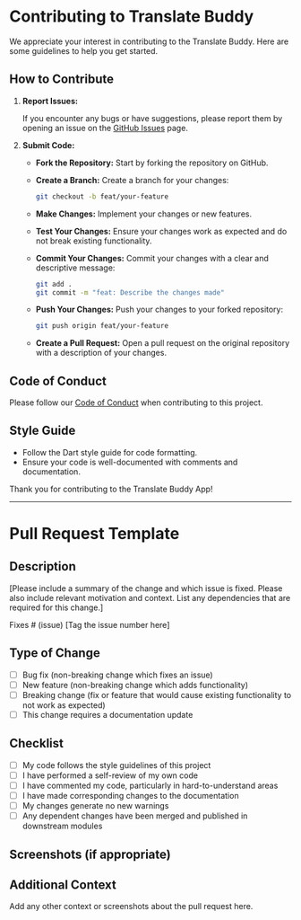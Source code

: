 # Contributing to Translate Buddy

We appreciate your interest in contributing to the Translate Buddy. Here are some guidelines to help you get started.

## How to Contribute

1. **Report Issues:**

   If you encounter any bugs or have suggestions, please report them by opening an issue on the [GitHub Issues](https://github.com/ezeanyimhenry/translate_buddy/issues) page.

2. **Submit Code:**

   - **Fork the Repository:** Start by forking the repository on GitHub.
   - **Create a Branch:** Create a branch for your changes:
     
     ```bash
     git checkout -b feat/your-feature
     ```
   
   - **Make Changes:** Implement your changes or new features.
   - **Test Your Changes:** Ensure your changes work as expected and do not break existing functionality.
   - **Commit Your Changes:** Commit your changes with a clear and descriptive message:
     
     ```bash
     git add .
     git commit -m "feat: Describe the changes made"
     ```
   
   - **Push Your Changes:** Push your changes to your forked repository:
     
     ```bash
     git push origin feat/your-feature
     ```
   
   - **Create a Pull Request:** Open a pull request on the original repository with a description of your changes.

## Code of Conduct

Please follow our [Code of Conduct](CODE_OF_CONDUCT.md) when contributing to this project.

## Style Guide

- Follow the Dart style guide for code formatting.
- Ensure your code is well-documented with comments and documentation.

<!-- ## Questions

For any questions or help, please reach out via GitHub or email.

- **Name:** Your Name
- **Email:** your-email@example.com
- **GitHub:** [Your GitHub Profile](https://github.com/your-username) -->

Thank you for contributing to the Translate Buddy App!

---

# Pull Request Template

## Description

[Please include a summary of the change and which issue is fixed. Please also include relevant motivation and context. List any dependencies that are required for this change.]

Fixes # (issue) [Tag the issue number here]

## Type of Change

- [ ] Bug fix (non-breaking change which fixes an issue)
- [ ] New feature (non-breaking change which adds functionality)
- [ ] Breaking change (fix or feature that would cause existing functionality to not work as expected)
- [ ] This change requires a documentation update

## Checklist

- [ ] My code follows the style guidelines of this project
- [ ] I have performed a self-review of my own code
- [ ] I have commented my code, particularly in hard-to-understand areas
- [ ] I have made corresponding changes to the documentation
- [ ] My changes generate no new warnings
- [ ] Any dependent changes have been merged and published in downstream modules

## Screenshots (if appropriate)

## Additional Context

Add any other context or screenshots about the pull request here.
